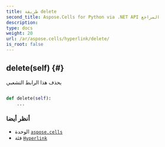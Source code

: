 ```yaml
---
title: طريقة delete
second_title: Aspose.Cells for Python via .NET API المراجع
description:
type: docs
weight: 20
url: /ar/aspose.cells/hyperlink/delete/
is_root: false
---
```

##  delete(self) {#}
يحذف هذا الرابط التشعبي



```python

def delete(self):
    ...
```





###  أنظر أيضا
* الوحدة [`aspose.cells`](../../)
* فئة [`Hyperlink`](/cells/python-net/ar/aspose.cells/hyperlink)
